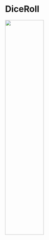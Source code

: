 # DiceRoll

<p aling="center" width="70%">
  <img widht="32%" src="https://github.com/FMSSBilisimAndroid/Samed_Hopa/blob/main/Week_1/diceRoll/images/diceRoll.gif" width="50%" height="700px">
</p>
